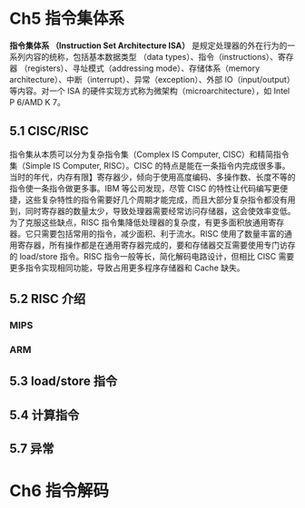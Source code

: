 
# Ch5 指令集体系

**指令集体系 （Instruction Set Architecture ISA）** 是规定处理器的外在行为的一系列内容的统称，包括基本数据类型 （data types）、指令（instructions）、寄存器 （registers）、寻址模式（addressing mode）、存储体系（memory architecture）、中断（interrupt）、异常（exception）、外部 IO（input/output）等内容。对一个 ISA 的硬件实现方式称为微架构（microarchitecture），如 Intel P 6/AMD K 7。
## 5.1 CISC/RISC
指令集从本质可以分为复杂指令集（Complex IS Computer, CISC）和精简指令集（Simple IS Computer, RISC）。CISC 的特点是能在一条指令内完成很多事。当时的年代，内存有限】寄存器少，倾向于使用高度编码、多操作数、长度不等的指令使一条指令做更多事。IBM 等公司发现，尽管 CISC 的特性让代码编写更便捷，这些复杂特性的指令需要好几个周期才能完成，而且大部分复杂指令都没有用到，同时寄存器的数量太少，导致处理器需要经常访问存储器，这会使效率变低。为了克服这些缺点，RISC 指令集降低处理器的复杂度，有更多面积放通用寄存器。它只需要包括常用的指令，减少面积、利于流水。RISC 使用了数量丰富的通用寄存器，所有操作都是在通用寄存器完成的，要和存储器交互需要使用专门访存的 load/store 指令。RISC 指令一般等长，简化解码电路设计，但相比 CISC 需要更多指令实现相同功能，导致占用更多程序存储器和 Cache 缺失。

## 5.2 RISC 介绍

### MIPS

### ARM
## 5.3 load/store 指令
## 5.4 计算指令

## 5.7 异常




# Ch6 指令解码


